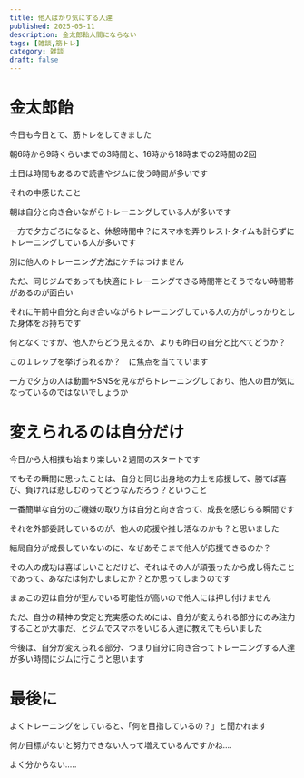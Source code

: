 ```yaml
---
title: 他人ばかり気にする人達
published: 2025-05-11
description: 金太郎飴人間にならない
tags: [雑談,筋トレ]
category: 雑談
draft: false
---
```


# 金太郎飴

今日も今日とて、筋トレをしてきました

朝6時から9時くらいまでの3時間と、16時から18時までの2時間の2回

土日は時間もあるので読書やジムに使う時間が多いです

それの中感じたこと

朝は自分と向き合いながらトレーニングしている人が多いです

一方で夕方ごろになると、休憩時間中？にスマホを弄りレストタイムも計らずにトレーニングしている人が多いです

別に他人のトレーニング方法にケチはつけません

ただ、同じジムであっても快適にトレーニングできる時間帯とそうでない時間帯があるのが面白い

それに午前中自分と向き合いながらトレーニングしている人の方がしっかりとした身体をお持ちです

何となくですが、他人からどう見えるか、よりも昨日の自分と比べてどうか？

この１レップを挙げられるか？　に焦点を当てています

一方で夕方の人は動画やSNSを見ながらトレーニングしており、他人の目が気になっているのではないでしょうか


# 変えられるのは自分だけ

今日から大相撲も始まり楽しい２週間のスタートです

でもその瞬間に思ったことは、自分と同じ出身地の力士を応援して、勝てば喜び、負ければ悲しむのってどうなんだろう？ということ

一番簡単な自分のご機嫌の取り方は自分と向き合って、成長を感じらる瞬間です

それを外部委託しているのが、他人の応援や推し活なのかも？と思いました

結局自分が成長していないのに、なぜあそこまで他人が応援できるのか？

その人の成功は喜ばしいことだけど、それはその人が頑張ったから成し得たことであって、あなたは何かしましたか？とか思ってしまうのです

まぁこの辺は自分が歪んでいる可能性が高いので他人には押し付けません

ただ、自分の精神の安定と充実感のためには、自分が変えられる部分にのみ注力することが大事だ、とジムでスマホをいじる人達に教えてもらいました

今後は、自分が変えられる部分、つまり自分に向き合ってトレーニングする人達が多い時間にジムに行こうと思います

# 最後に

よくトレーニングをしていると、「何を目指しているの？」と聞かれます

何か目標がないと努力できない人って増えているんですかね....

よく分からない.....